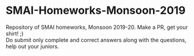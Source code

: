 # SMAI-Homeworks-Monsoon-2019
Repository of SMAI homeworks, Monsoon 2019-20. Make a PR, get your shirt! ;) <br />
Do submit only complete and correct answers along with the questions, help out your juniors. 
